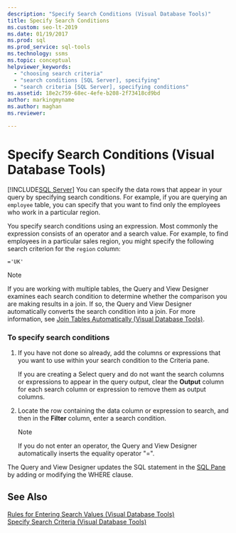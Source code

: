 ```yaml
---
description: "Specify Search Conditions (Visual Database Tools)"
title: Specify Search Conditions
ms.custom: seo-lt-2019
ms.date: 01/19/2017
ms.prod: sql
ms.prod_service: sql-tools
ms.technology: ssms
ms.topic: conceptual
helpviewer_keywords: 
  - "choosing search criteria"
  - "search conditions [SQL Server], specifying"
  - "search criteria [SQL Server], specifying conditions"
ms.assetid: 18e2c759-68ec-4efe-b208-2f73418cd9bd
author: markingmyname
ms.author: maghan
ms.reviewer: 

---
```

# Specify Search Conditions (Visual Database Tools)
[!INCLUDE[SQL Server](../../includes/applies-to-version/sqlserver.md)]
You can specify the data rows that appear in your query by specifying search conditions. For example, if you are querying an `employee` table, you can specify that you want to find only the employees who work in a particular region.  
  
You specify search conditions using an expression. Most commonly the expression consists of an operator and a search value. For example, to find employees in a particular sales region, you might specify the following search criterion for the `region` column:  
  
```  
='UK'  
```  
  
> [!NOTE]  
> If you are working with multiple tables, the Query and View Designer examines each search condition to determine whether the comparison you are making results in a join. If so, the Query and View Designer automatically converts the search condition into a join. For more information, see [Join Tables Automatically &#40;Visual Database Tools&#41;](../../ssms/visual-db-tools/join-tables-automatically-visual-database-tools.md).  
  
### To specify search conditions  
  
1.  If you have not done so already, add the columns or expressions that you want to use within your search condition to the Criteria pane.  
  
    If you are creating a Select query and do not want the search columns or expressions to appear in the query output, clear the **Output** column for each search column or expression to remove them as output columns.  
  
2.  Locate the row containing the data column or expression to search, and then in the **Filter** column, enter a search condition.  
  
    > [!NOTE]  
    > If you do not enter an operator, the Query and View Designer automatically inserts the equality operator "=".  
  
The Query and View Designer updates the SQL statement in the [SQL Pane](../../ssms/visual-db-tools/sql-pane-visual-database-tools.md) by adding or modifying the WHERE clause.  
  
## See Also  
[Rules for Entering Search Values &#40;Visual Database Tools&#41;](../../ssms/visual-db-tools/rules-for-entering-search-values-visual-database-tools.md)  
[Specify Search Criteria &#40;Visual Database Tools&#41;](../../ssms/visual-db-tools/specify-search-criteria-visual-database-tools.md)  
  
